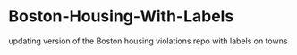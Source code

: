 # Boston-Housing-With-Labels
updating version of the Boston housing violations repo with labels on towns 
